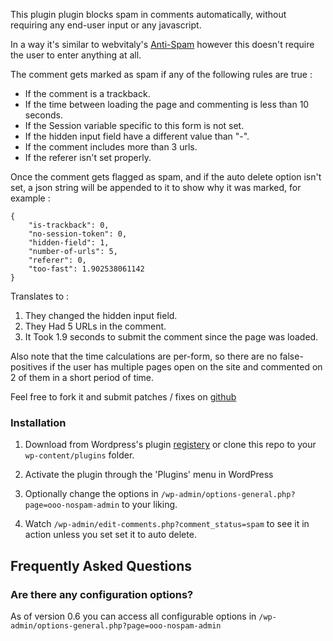 This plugin plugin blocks spam in comments automatically, without requiring any end-user input or any javascript.

In a way it's similar to webvitaly's [Anti-Spam](http://wordpress.org/plugins/anti-spam/) however this doesn't
require the user to enter anything at all.

The comment gets marked as spam if any of the following rules are true :

* If the comment is a trackback.
* If the time between loading the page and commenting is less than 10 seconds.
* If the Session variable specific to this form is not set.
* If the hidden input field have a different value than "-".
* If the comment includes more than 3 urls.
* If the referer isn't set properly.

Once the comment gets flagged as spam, and if the auto delete option isn't set, a json string will be appended to it
to show why it was marked, for example :

    {
        "is-trackback": 0,
        "no-session-token": 0,
        "hidden-field": 1,
        "number-of-urls": 5,
        "referer": 0,
        "too-fast": 1.902538061142
    }

Translates to :

1. They changed the hidden input field.
2. They Had 5 URLs in the comment.
3. It Took 1.9 seconds to submit the comment since the page was loaded.

Also note that the time calculations are per-form, so there are no false-positives if the user has multiple pages open
 on the site and commented on 2 of them in a short period of time.

Feel free to fork it and submit patches / fixes on [github](https://github.com/OneOfOne/ooo-nospam)

### Installation ###

1. Download from Wordpress's plugin [registery](https://wordpress.org/plugins/oneofones-nospam/) or clone this repo to your `wp-content/plugins` folder.

2. Activate the plugin through the 'Plugins' menu in WordPress

3. Optionally change the options in `/wp-admin/options-general.php?page=ooo-nospam-admin` to your liking.

4. Watch `/wp-admin/edit-comments.php?comment_status=spam` to see it in action unless you set set it to auto delete.

## Frequently Asked Questions ##

### Are there any configuration options? ###

As of version 0.6 you can access all configurable options in `/wp-admin/options-general.php?page=ooo-nospam-admin`


